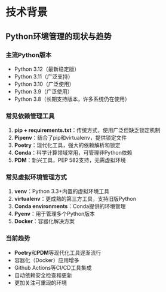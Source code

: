 # 技术背景

## Python环境管理的现状与趋势

### 主流Python版本
- Python 3.12（最新稳定版）
- Python 3.11（广泛支持）
- Python 3.10（广泛使用）
- Python 3.9（广泛使用）
- Python 3.8（长期支持版本，许多系统仍在使用）

### 常见依赖管理工具
1. **pip + requirements.txt**：传统方式，使用广泛但缺乏锁定机制
2. **Pipenv**：结合了pip和virtualenv，提供锁定文件
3. **Poetry**：现代化工具，强大的依赖解析和锁定
4. **Conda**：科学计算领域常用，可管理非Python依赖
5. **PDM**：新兴工具，PEP 582支持，无需虚拟环境

### 常见虚拟环境管理方式
1. **venv**：Python 3.3+内置的虚拟环境工具
2. **virtualenv**：更成熟的第三方工具，支持旧版Python
3. **Conda environments**：Conda提供的环境管理
4. **Pyenv**：用于管理多个Python版本
5. **Docker**：容器化解决方案

### 当前趋势
- **Poetry**和**PDM**等现代化工具逐渐流行
- 容器化（Docker）应用增多
- Github Actions等CI/CD工具集成
- 自动依赖安全检查和更新
- 更加关注可重现的环境 